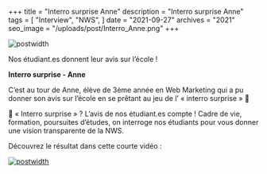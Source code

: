+++
title = "Interro surprise Anne"
description = "Interro surprise Anne"
tags = [
    "Interview",
    "NWS",
]
date = "2021-09-27"
archives = "2021"
seo_image = "/uploads/post/Interro_Anne.png"
+++

![postwidth](/uploads/post/Interro_Anne.png)

Nos étudiant.es donnent leur avis sur l’école !

<!--more-->

**Interro surprise - Anne**

C’est au tour de Anne, élève de 3ème année en Web Marketing qui a pu donner son avis sur l’école en se prêtant au jeu de l’ « interro surprise » 🤔

💬 « Interro surprise » ? L’avis de nos étudiant.es compte ! Cadre de vie, formation, poursuites d’études, on interroge nos étudiants pour vous donner une vision transparente de la NWS. 

Découvrez le résultat dans cette courte vidéo :

[![postwidth](/uploads/post/Interro_Anne_YT.png)](https://youtu.be/_dJ3saOLYcI "Normandie Web School Interro surprise Anne")
